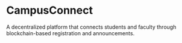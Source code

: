 # CampusConnect
A decentralized platform that connects students and faculty through blockchain-based registration and announcements.
